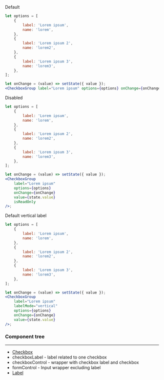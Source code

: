 Default

```jsx
let options = [
    {
        label: 'Lorem ipsum',
        name: 'lorem',
    },
    {
        label: 'Lorem ipsum 2',
        name: 'lorem2',
    },
    {
        label: 'Lorem ipsum 3',
        name: 'lorem3',
    },
];

let onChange = (value) => setState({ value });
<CheckboxGroup label="Lorem ipsum" options={options} onChange={onChange} value={state.value} />;
```

Disabled

```jsx
let options = [
    {
        label: 'Lorem ipsum',
        name: 'lorem',
    },
    {
        label: 'Lorem ipsum 2',
        name: 'lorem2',
    },
    {
        label: 'Lorem ipsum 3',
        name: 'lorem3',
    },
];

let onChange = (value) => setState({ value });
<CheckboxGroup
    label="Lorem ipsum"
    options={options}
    onChange={onChange}
    value={state.value}
    isReadOnly
/>;
```

Default vertical label

```jsx
let options = [
    {
        label: 'Lorem ipsum',
        name: 'lorem',
    },
    {
        label: 'Lorem ipsum 2',
        name: 'lorem2',
    },
    {
        label: 'Lorem ipsum 3',
        name: 'lorem3',
    },
];

let onChange = (value) => setState({ value });
<CheckboxGroup
    label="Lorem ipsum"
    labelMode="vertical"
    options={options}
    onChange={onChange}
    value={state.value}
/>;
```

### Component tree

---

-   [Checkbox](#/Forms?id=checkbox)
-   checkboxLabel - label related to one checkbox
-   checkboxControl - wrapper with checkbox label and checkbox
-   formControl - Input wrapper excluding label
-   [Label](#/Forms?id=label)
